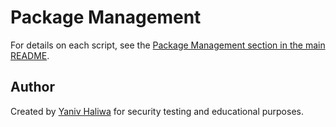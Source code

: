 # Package Management

For details on each script, see the [Package Management section in the main README](https://github.com/YanivHaliwa/linux-admin-toolkit/tree/master?tab=readme-ov-file#package-management).

## Author

Created by [Yaniv Haliwa](https://github.com/YanivHaliwa) for security testing and educational purposes.
